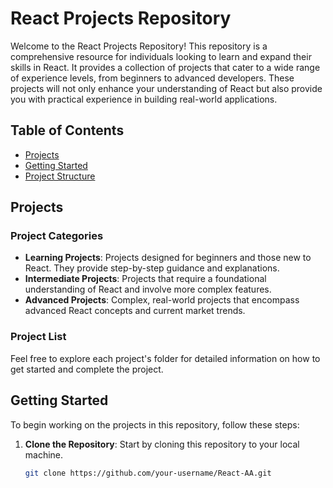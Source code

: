# React Projects Repository

Welcome to the React Projects Repository! This repository is a comprehensive resource for individuals looking to learn and expand their skills in React. It provides a collection of projects that cater to a wide range of experience levels, from beginners to advanced developers. These projects will not only enhance your understanding of React but also provide you with practical experience in building real-world applications.

## Table of Contents

- [Projects](#projects)
- [Getting Started](#getting-started)
- [Project Structure](#project-structure)

## Projects

### Project Categories

- **Learning Projects**: Projects designed for beginners and those new to React. They provide step-by-step guidance and explanations.
- **Intermediate Projects**: Projects that require a foundational understanding of React and involve more complex features.
- **Advanced Projects**: Complex, real-world projects that encompass advanced React concepts and current market trends.

### Project List

Feel free to explore each project's folder for detailed information on how to get started and complete the project.

## Getting Started

To begin working on the projects in this repository, follow these steps:

1. **Clone the Repository**: Start by cloning this repository to your local machine.
   ```sh
   git clone https://github.com/your-username/React-AA.git

